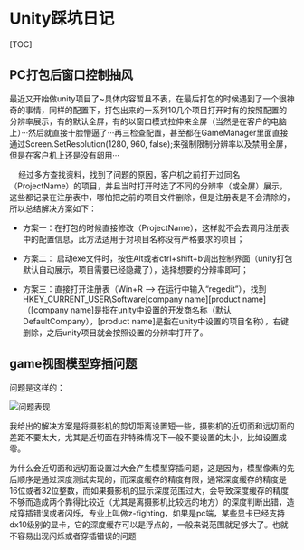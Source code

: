 # Unity踩坑日记

[TOC]

## PC打包后窗口控制抽风

最近又开始做unity项目了~具体内容暂且不表，在最后打包的时候遇到了一个很神奇的事情，同样的配置下，打包出来的一系列10几个项目打开时有的按照配置的分辨率展示，有的默认全屏，有的以窗口模式拉伸来全屏（当然是在客户的电脑上）···然后就直接十脸懵逼了···再三检查配置，甚至都在GameManager里面直接通过Screen.SetResolution(1280, 960, false);来强制限制分辨率以及禁用全屏，但是在客户机上还是没有卵用···

    经过多方查找资料，找到了问题的原因，客户机之前打开过同名（ProjectName）的项目，并且当时打开时选了不同的分辨率（或全屏）展示，这些都记录在注册表中，哪怕把之前的项目文件删除，但是注册表是不会清除的，所以总结解决方案如下：

* 方案一：在打包的时候直接修改（ProjectName），这样就不会去调用注册表中的配置信息，此方法适用于对项目名称没有严格要求的项目；

* 方案二： 启动exe文件时，按住Alt或者ctrl+shift+b调出控制界面（unity打包默认自动展示，项目需要已经隐藏了），选择想要的分辨率即可；

* 方案三：直接打开注册表（Win+R ——> 在运行中输入“regedit”），找到HKEY_CURRENT_USER\Software\[company name]\[product name]（[company name]是指在unity中设置的开发商名称（默认DefaultCompany），[product name]是指在unity中设置的项目名称），右键删除，之后unity项目就会按照设置的分辨率打开了。

## game视图模型穿插问题

问题是这样的：

![问题表现](https://img-blog.csdn.net/20150828173623533)  

我给出的解决方案是将摄影机的剪切距离设置短一些，摄影机的近切面和远切面的差距不要太大，尤其是近切面在非特殊情况下一般不要设置的太小，比如设置成零。

为什么会近切面和远切面设置过大会产生模型穿插问题，这是因为，模型像素的先后顺序是通过深度测试实现的，而深度缓存的精度有限，通常深度缓存的精度是16位或者32位整数，而如果摄影机的显示深度范围过大，会导致深度缓存的精度不够而造成两个靠得比较近（尤其是离摄影机比较远的地方）的深度判断出错，造成穿插错误或者闪烁，专业上叫做z-fighting，如果是pc端，某些显卡已经支持dx10级别的显卡，它的深度缓存可以是浮点的，一般来说范围就足够大了。也就不容易出现闪烁或者穿插错误的问题